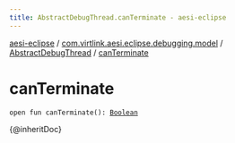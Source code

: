 ```yaml
---
title: AbstractDebugThread.canTerminate - aesi-eclipse
---
```


[aesi-eclipse](../../index.html) / [com.virtlink.aesi.eclipse.debugging.model](../index.html) / [AbstractDebugThread](index.html) / [canTerminate](.)

# canTerminate

`open fun canTerminate(): `[`Boolean`](https://kotlinlang.org/api/latest/jvm/stdlib/kotlin/-boolean/index.html)

{@inheritDoc}

